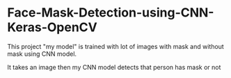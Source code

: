 # Face-Mask-Detection-using-CNN-Keras-OpenCV
This project "my model" is trained with lot of images with mask and without mask using CNN
model.

It takes an image then my CNN model detects that person has mask or not
